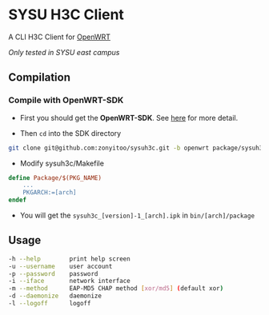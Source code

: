 # SYSU H3C Client

A CLI H3C Client for [OpenWRT](http://openwrt.org)

*Only tested in SYSU east campus*

## Compilation

### Compile with OpenWRT-SDK

* First you should get the **OpenWRT-SDK**. See [here](http://wiki.openwrt.org/zh-cn/doc/howto/obtain.firmware.sdk) for more detail.

* Then `cd` into the SDK directory

```bash
git clone git@github.com:zonyitoo/sysuh3c.git -b openwrt package/sysuh3c
```

* Modify sysuh3c/Makefile

```makefile
define Package/$(PKG_NAME)
    ...
    PKGARCH:=[arch]
endef
```

* You will get the `sysuh3c_[version]-1_[arch].ipk` in `bin/[arch]/package`

## Usage

 ```bash
 -h --help        print help screen
 -u --username    user account
 -p --password    password
 -i --iface       network interface
 -m --method      EAP-MD5 CHAP method [xor/md5] (default xor)
 -d --daemonize   daemonize
 -l --logoff      logoff
 ```
 